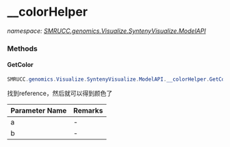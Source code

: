 ﻿# __colorHelper
_namespace: [SMRUCC.genomics.Visualize.SyntenyVisualize.ModelAPI](./index.md)_





### Methods

#### GetColor
```csharp
SMRUCC.genomics.Visualize.SyntenyVisualize.ModelAPI.__colorHelper.GetColor(SMRUCC.genomics.Assembly.NCBI.GenBank.TabularFormat.ComponentModels.GeneBrief,SMRUCC.genomics.Assembly.NCBI.GenBank.TabularFormat.ComponentModels.GeneBrief)
```
找到reference，然后就可以得到颜色了

|Parameter Name|Remarks|
|--------------|-------|
|a|-|
|b|-|



